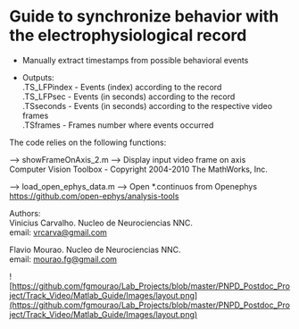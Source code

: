 # Guide to synchronize behavior with the electrophysiological record

 - Manually extract timestamps from possible behavioral events<br />

- Outputs:<br />
       .TS_LFPindex - Events (index) according to the record<br />
       .TS_LFPsec    - Events (in seconds) according to the record<br />
       .TSseconds    - Events (in seconds) according to the respective video frames<br />
       .TSframes      - Frames number where events occurred<br />


The code relies on the following functions:<br />

 --> showFrameOnAxis_2.m --> Display input video frame on axis<br />
       Computer Vision Toolbox - Copyright 2004-2010 The MathWorks, Inc.<br />

 --> load_open_ephys_data.m --> Open *.continuos from Openephys<br />
       https://github.com/open-ephys/analysis-tools<br />

Authors:<br />
Vinicius Carvalho. Nucleo de Neurociencias NNC.<br />
email: vrcarva@gmail.com<br />

Flavio Mourao. Nucleo de Neurociencias NNC.<br />
email: mourao.fg@gmail.com<br />



![https://github.com/fgmourao/Lab_Projects/blob/master/PNPD_Postdoc_Project/Track_Video/Matlab_Guide/Images/layout.png](https://github.com/fgmourao/Lab_Projects/blob/master/PNPD_Postdoc_Project/Track_Video/Matlab_Guide/Images/layout.png)
